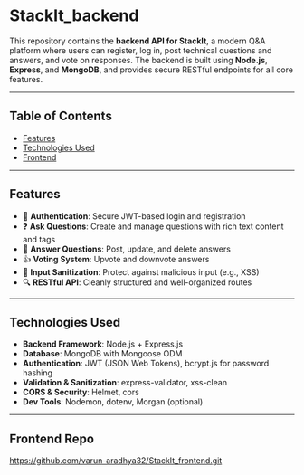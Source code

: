 # StackIt_backend

This repository contains the **backend API for StackIt**, a modern Q&A platform where users can register, log in, post technical questions and answers, and vote on responses. The backend is built using **Node.js**, **Express**, and **MongoDB**, and provides secure RESTful endpoints for all core features.

---

## Table of Contents

- [Features](#features)
- [Technologies Used](#technologies-used)
- [Frontend](#frontend)

---

## Features

- 🔐 **Authentication**: Secure JWT-based login and registration
- ❓ **Ask Questions**: Create and manage questions with rich text content and tags
- 💬 **Answer Questions**: Post, update, and delete answers
- 👍 **Voting System**: Upvote and downvote answers
- 🧹 **Input Sanitization**: Protect against malicious input (e.g., XSS)
- 🔍 **RESTful API**: Cleanly structured and well-organized routes

---

## Technologies Used

- **Backend Framework**: Node.js + Express.js
- **Database**: MongoDB with Mongoose ODM
- **Authentication**: JWT (JSON Web Tokens), bcrypt.js for password hashing
- **Validation & Sanitization**: express-validator, xss-clean
- **CORS & Security**: Helmet, cors
- **Dev Tools**: Nodemon, dotenv, Morgan (optional)

---

## Frontend Repo

https://github.com/varun-aradhya32/StackIt_frontend.git
